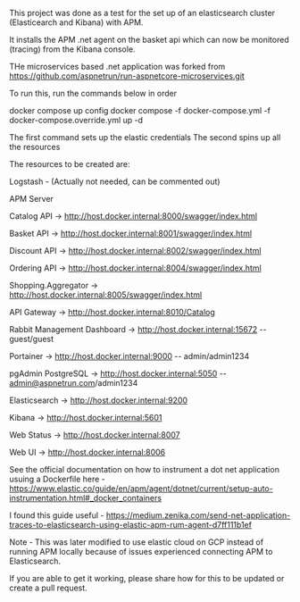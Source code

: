 This project was done as a test for the set up of an elasticsearch cluster (Elasticearch and Kibana) with APM.

It installs the APM .net agent on the basket api which can now be monitored (tracing) from the Kibana console.

THe microservices based .net application was forked from https://github.com/aspnetrun/run-aspnetcore-microservices.git

To run this, run the commands below in order

docker compose up config
docker compose -f docker-compose.yml -f docker-compose.override.yml up -d


The first command sets up the elastic credentials
The second spins up all the resources

The resources to be created are:

Logstash - (Actually not needed, can be commented out)

APM Server

Catalog API -> http://host.docker.internal:8000/swagger/index.html

Basket API -> http://host.docker.internal:8001/swagger/index.html

Discount API -> http://host.docker.internal:8002/swagger/index.html

Ordering API -> http://host.docker.internal:8004/swagger/index.html

Shopping.Aggregator -> http://host.docker.internal:8005/swagger/index.html

API Gateway -> http://host.docker.internal:8010/Catalog

Rabbit Management Dashboard -> http://host.docker.internal:15672 -- guest/guest

Portainer -> http://host.docker.internal:9000 -- admin/admin1234

pgAdmin PostgreSQL -> http://host.docker.internal:5050 -- admin@aspnetrun.com/admin1234

Elasticsearch -> http://host.docker.internal:9200

Kibana -> http://host.docker.internal:5601

Web Status -> http://host.docker.internal:8007

Web UI -> http://host.docker.internal:8006

See the official documentation on how to instrument a dot net application usuing a Dockerfile here - https://www.elastic.co/guide/en/apm/agent/dotnet/current/setup-auto-instrumentation.html#_docker_containers

I found this guide useful - https://medium.zenika.com/send-net-application-traces-to-elasticsearch-using-elastic-apm-rum-agent-d7ff111b1ef



Note - This was later modified to use elastic cloud on GCP instead of running APM locally because of issues experienced connecting APM to Elasticsearch.

If you are able to get it working, please share how for this to be updated or create a pull request.